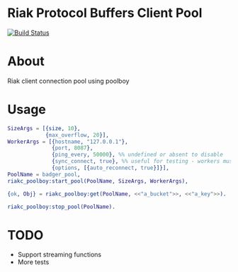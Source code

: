 # Riak Protocol Buffers Client Pool

[![Build Status][travis_ci_image]][travis_ci]

About
=========

Riak client connection pool using poolboy

Usage
=========

```erlang
SizeArgs = [{size, 10},
            {max_overflow, 20}],
WorkerArgs = [{hostname, "127.0.0.1"},
              {port, 8087},
              {ping_every, 50000}, %% undefined or absent to disable
              {sync_connect, true}, %% useful for testing - workers must be connected to be available
              {options, [{auto_reconnect, true}]}],
PoolName = badger_pool,
riakc_poolboy:start_pool(PoolName, SizeArgs, WorkerArgs),

{ok, Obj} = riakc_poolboy:get(PoolName, <<"a_bucket">>, <<"a_key">>).

riakc_poolboy:stop_pool(PoolName).
```

TODO
=========

* Support streaming functions
* More tests

[travis_ci]: https://travis-ci.org/puzza007/riakc_poolboy
[travis_ci_image]: https://travis-ci.org/puzza007/riakc_poolboy.png
